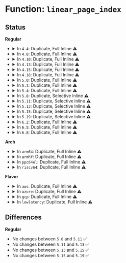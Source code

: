 # Function: <code>linear_page_index</code>

## Status
<b>Regular</b>
<ul>
<li>
<details>
<summary>In <code>4.4</code>: Duplicate, Full Inline ⚠️</summary>

**Collision:** Static Duplication

**Inline:** Full

**Transformation:** False

**Instances:**

```
In mm/memory.c (ffffffff811bbf1b)
Location: include/linux/pagemap.h:419
Inline: True
Inline callers:
  - mm/memory.c:print_bad_pte
  - mm/memory.c:do_wp_page
```
```
In mm/mincore.c (ffffffff811c261a)
Location: include/linux/pagemap.h:419
Inline: True
Inline callers:
  - mm/mincore.c:__mincore_unmapped_range
```
```
In mm/rmap.c (ffffffff811ca511)
Location: include/linux/pagemap.h:419
Inline: True
```
```
In mm/ksm.c (ffffffff811e6e1e)
Location: include/linux/pagemap.h:419
Inline: True
Inline callers:
  - mm/ksm.c:ksm_might_need_to_copy
```
```
In mm/memcontrol.c (ffffffff811fa8d0)
Location: include/linux/pagemap.h:419
Inline: True
Inline callers:
  - mm/memcontrol.c:get_mctgt_type
```
</details>
</li>
<li>
<details>
<summary>In <code>4.8</code>: Duplicate, Full Inline ⚠️</summary>

**Collision:** Static Duplication

**Inline:** Full

**Transformation:** False

**Instances:**

```
In mm/shmem.c (ffffffff811c3cd5)
Location: include/linux/pagemap.h:405
Inline: True
Inline callers:
  - mm/shmem.c:shmem_swap_usage
  - mm/shmem.c:shmem_swap_usage
```
```
In mm/memory.c (ffffffff811db09f)
Location: include/linux/pagemap.h:405
Inline: True
Inline callers:
  - mm/memory.c:handle_mm_fault
  - mm/memory.c:do_wp_page
  - mm/memory.c:print_bad_pte
```
```
In mm/mincore.c (ffffffff811de19a)
Location: include/linux/pagemap.h:405
Inline: True
Inline callers:
  - mm/mincore.c:__mincore_unmapped_range
```
```
In mm/rmap.c (ffffffff811e6a11)
Location: include/linux/pagemap.h:405
Inline: True
```
```
In mm/ksm.c (ffffffff81205eb2)
Location: include/linux/pagemap.h:405
Inline: True
Inline callers:
  - mm/ksm.c:ksm_might_need_to_copy
```
```
In mm/khugepaged.c (ffffffff8121bd32)
Location: include/linux/pagemap.h:405
Inline: True
Inline callers:
  - mm/khugepaged.c:khugepaged
```
```
In mm/memcontrol.c (ffffffff8121e7ea)
Location: include/linux/pagemap.h:405
Inline: True
Inline callers:
  - mm/memcontrol.c:get_mctgt_type
```
```
In fs/proc/task_mmu.c (ffffffff812a532e)
Location: include/linux/pagemap.h:405
Inline: True
```
</details>
</li>
<li>
<details>
<summary>In <code>4.10</code>: Duplicate, Full Inline ⚠️</summary>

**Collision:** Static Duplication

**Inline:** Full

**Transformation:** False

**Instances:**

```
In mm/shmem.c (ffffffff811d3d05)
Location: include/linux/pagemap.h:424
Inline: True
Inline callers:
  - mm/shmem.c:shmem_swap_usage
  - mm/shmem.c:shmem_swap_usage
```
```
In mm/memory.c (ffffffff811ea6da)
Location: include/linux/pagemap.h:424
Inline: True
Inline callers:
  - mm/memory.c:handle_mm_fault
  - mm/memory.c:print_bad_pte
```
```
In mm/mincore.c (ffffffff811edfaa)
Location: include/linux/pagemap.h:424
Inline: True
Inline callers:
  - mm/mincore.c:__mincore_unmapped_range
```
```
In mm/rmap.c (ffffffff811f7db1)
Location: include/linux/pagemap.h:424
Inline: True
```
```
In mm/ksm.c (ffffffff81217ec4)
Location: include/linux/pagemap.h:424
Inline: True
Inline callers:
  - mm/ksm.c:ksm_might_need_to_copy
```
```
In mm/khugepaged.c (ffffffff8122d4e1)
Location: include/linux/pagemap.h:424
Inline: True
Inline callers:
  - mm/khugepaged.c:khugepaged
  - mm/khugepaged.c:__collapse_huge_page_swapin
```
```
In mm/memcontrol.c (ffffffff81230e1a)
Location: include/linux/pagemap.h:424
Inline: True
Inline callers:
  - mm/memcontrol.c:get_mctgt_type
```
```
In fs/dax.c (ffffffff8129ca71)
Location: include/linux/pagemap.h:424
Inline: True
Inline callers:
  - fs/dax.c:dax_iomap_pmd_fault
```
```
In fs/proc/task_mmu.c (ffffffff812bac81)
Location: include/linux/pagemap.h:424
Inline: True
```
</details>
</li>
<li>
<details>
<summary>In <code>4.13</code>: Duplicate, Full Inline ⚠️</summary>

**Collision:** Static Duplication

**Inline:** Full

**Transformation:** False

**Instances:**

```
In mm/shmem.c (ffffffff811dcb97)
Location: include/linux/pagemap.h:440
Inline: True
Inline callers:
  - mm/shmem.c:shmem_mcopy_atomic_pte
  - mm/shmem.c:shmem_swap_usage
  - mm/shmem.c:shmem_swap_usage
```
```
In mm/memory.c (ffffffff811f5687)
Location: include/linux/pagemap.h:440
Inline: True
Inline callers:
  - mm/memory.c:__handle_mm_fault
  - mm/memory.c:print_bad_pte
```
```
In mm/mincore.c (ffffffff811f8fba)
Location: include/linux/pagemap.h:440
Inline: True
Inline callers:
  - mm/mincore.c:__mincore_unmapped_range
```
```
In mm/rmap.c (ffffffff81203341)
Location: include/linux/pagemap.h:440
Inline: True
```
```
In mm/ksm.c (ffffffff81223a98)
Location: include/linux/pagemap.h:440
Inline: True
Inline callers:
  - mm/ksm.c:ksm_might_need_to_copy
```
```
In mm/migrate.c (ffffffff8122dee8)
Location: include/linux/pagemap.h:440
Inline: True
Inline callers:
  - mm/migrate.c:remove_migration_pte
```
```
In mm/khugepaged.c (ffffffff81239e1d)
Location: include/linux/pagemap.h:440
Inline: True
Inline callers:
  - mm/khugepaged.c:khugepaged
  - mm/khugepaged.c:__collapse_huge_page_swapin
```
```
In mm/memcontrol.c (ffffffff8123c67a)
Location: include/linux/pagemap.h:440
Inline: True
Inline callers:
  - mm/memcontrol.c:get_mctgt_type
```
```
In mm/userfaultfd.c (ffffffff8124b74e)
Location: include/linux/pagemap.h:440
Inline: True
Inline callers:
  - mm/userfaultfd.c:mcopy_atomic
```
```
In fs/dax.c (ffffffff812aaefe)
Location: include/linux/pagemap.h:440
Inline: True
Inline callers:
  - fs/dax.c:dax_iomap_fault
```
```
In fs/proc/task_mmu.c (ffffffff812c7f01)
Location: include/linux/pagemap.h:440
Inline: True
```
</details>
</li>
<li>
<details>
<summary>In <code>4.15</code>: Duplicate, Full Inline ⚠️</summary>

**Collision:** Static Duplication

**Inline:** Full

**Transformation:** False

**Instances:**

```
In mm/shmem.c (ffffffff811eea8a)
Location: include/linux/pagemap.h:453
Inline: True
Inline callers:
  - mm/shmem.c:shmem_mfill_atomic_pte
  - mm/shmem.c:shmem_swap_usage
  - mm/shmem.c:shmem_swap_usage
```
```
In mm/memory.c (ffffffff8120e58a)
Location: include/linux/pagemap.h:453
Inline: True
Inline callers:
  - mm/memory.c:__handle_mm_fault
  - mm/memory.c:print_bad_pte
```
```
In mm/mincore.c (ffffffff812112fa)
Location: include/linux/pagemap.h:453
Inline: True
Inline callers:
  - mm/mincore.c:__mincore_unmapped_range
```
```
In mm/rmap.c (ffffffff8121be81)
Location: include/linux/pagemap.h:453
Inline: True
```
```
In mm/ksm.c (ffffffff8123f0d8)
Location: include/linux/pagemap.h:453
Inline: True
Inline callers:
  - mm/ksm.c:ksm_might_need_to_copy
```
```
In mm/migrate.c (ffffffff81249c12)
Location: include/linux/pagemap.h:453
Inline: True
Inline callers:
  - mm/migrate.c:remove_migration_pte
```
```
In mm/khugepaged.c (ffffffff81258852)
Location: include/linux/pagemap.h:453
Inline: True
Inline callers:
  - mm/khugepaged.c:khugepaged
  - mm/khugepaged.c:__collapse_huge_page_swapin
```
```
In mm/memcontrol.c (ffffffff8125c301)
Location: include/linux/pagemap.h:453
Inline: True
Inline callers:
  - mm/memcontrol.c:get_mctgt_type
```
```
In mm/userfaultfd.c (ffffffff8126ba70)
Location: include/linux/pagemap.h:453
Inline: True
Inline callers:
  - mm/userfaultfd.c:mcopy_atomic
```
```
In fs/dax.c (ffffffff812ce739)
Location: include/linux/pagemap.h:453
Inline: True
Inline callers:
  - fs/dax.c:dax_iomap_fault
```
```
In fs/proc/task_mmu.c (ffffffff812ec0a8)
Location: include/linux/pagemap.h:453
Inline: True
Inline callers:
  - fs/proc/task_mmu.c:smaps_pte_range
```
</details>
</li>
<li>
<details>
<summary>In <code>4.18</code>: Duplicate, Full Inline ⚠️</summary>

**Collision:** Static Duplication

**Inline:** Full

**Transformation:** False

**Instances:**

```
In mm/shmem.c (ffffffff8120f5cb)
Location: include/linux/pagemap.h:453
Inline: True
Inline callers:
  - mm/shmem.c:shmem_mfill_atomic_pte
  - mm/shmem.c:shmem_swap_usage
  - mm/shmem.c:shmem_swap_usage
```
```
In mm/memory.c (ffffffff8122fd31)
Location: include/linux/pagemap.h:453
Inline: True
Inline callers:
  - mm/memory.c:__handle_mm_fault
  - mm/memory.c:print_bad_pte
```
```
In mm/mincore.c (ffffffff81231e41)
Location: include/linux/pagemap.h:453
Inline: True
Inline callers:
  - mm/mincore.c:__mincore_unmapped_range
```
```
In mm/rmap.c (ffffffff8123dcae)
Location: include/linux/pagemap.h:453
Inline: True
```
```
In mm/ksm.c (ffffffff81262895)
Location: include/linux/pagemap.h:453
Inline: True
Inline callers:
  - mm/ksm.c:ksm_might_need_to_copy
```
```
In mm/migrate.c (ffffffff8126d45c)
Location: include/linux/pagemap.h:453
Inline: True
Inline callers:
  - mm/migrate.c:remove_migration_pte
```
```
In mm/khugepaged.c (ffffffff8127cf50)
Location: include/linux/pagemap.h:453
Inline: True
Inline callers:
  - mm/khugepaged.c:khugepaged_scan_mm_slot
  - mm/khugepaged.c:__collapse_huge_page_swapin
```
```
In mm/memcontrol.c (ffffffff8127fca8)
Location: include/linux/pagemap.h:453
Inline: True
Inline callers:
  - mm/memcontrol.c:get_mctgt_type
```
```
In mm/userfaultfd.c (ffffffff81290576)
Location: include/linux/pagemap.h:453
Inline: True
Inline callers:
  - mm/userfaultfd.c:mcopy_atomic
```
```
In fs/dax.c (ffffffff812f7d25)
Location: include/linux/pagemap.h:453
Inline: True
Inline callers:
  - fs/dax.c:dax_insert_mapping_entry
```
```
In fs/proc/task_mmu.c (ffffffff813197dd)
Location: include/linux/pagemap.h:453
Inline: True
Inline callers:
  - fs/proc/task_mmu.c:smaps_pte_range
```
</details>
</li>
<li>
<details>
<summary>In <code>5.0</code>: Duplicate, Full Inline ⚠️</summary>

**Collision:** Static Duplication

**Inline:** Full

**Transformation:** False

**Instances:**

```
In mm/shmem.c (ffffffff812224f8)
Location: include/linux/pagemap.h:453
Inline: True
Inline callers:
  - mm/shmem.c:shmem_mfill_atomic_pte
  - mm/shmem.c:shmem_mfill_atomic_pte
  - mm/shmem.c:shmem_swap_usage
  - mm/shmem.c:shmem_swap_usage
```
```
In mm/memory.c (ffffffff81241a21)
Location: include/linux/pagemap.h:453
Inline: True
Inline callers:
  - mm/memory.c:__handle_mm_fault
  - mm/memory.c:print_bad_pte
```
```
In mm/mincore.c (ffffffff81245611)
Location: include/linux/pagemap.h:453
Inline: True
Inline callers:
  - mm/mincore.c:__mincore_unmapped_range
```
```
In mm/rmap.c (ffffffff8125229e)
Location: include/linux/pagemap.h:453
Inline: True
```
```
In mm/ksm.c (ffffffff81277115)
Location: include/linux/pagemap.h:453
Inline: True
Inline callers:
  - mm/ksm.c:ksm_might_need_to_copy
```
```
In mm/migrate.c (ffffffff81281b4c)
Location: include/linux/pagemap.h:453
Inline: True
Inline callers:
  - mm/migrate.c:remove_migration_pte
```
```
In mm/khugepaged.c (ffffffff81291ace)
Location: include/linux/pagemap.h:453
Inline: True
Inline callers:
  - mm/khugepaged.c:khugepaged
  - mm/khugepaged.c:__collapse_huge_page_swapin
```
```
In mm/memcontrol.c (ffffffff81294614)
Location: include/linux/pagemap.h:453
Inline: True
Inline callers:
  - mm/memcontrol.c:get_mctgt_type
```
```
In mm/userfaultfd.c (ffffffff812a5ae6)
Location: include/linux/pagemap.h:453
Inline: True
Inline callers:
  - mm/userfaultfd.c:mfill_zeropage
  - mm/userfaultfd.c:mcopy_atomic
  - mm/userfaultfd.c:mcopy_atomic
```
```
In fs/dax.c (ffffffff8130d101)
Location: include/linux/pagemap.h:453
Inline: True
Inline callers:
  - fs/dax.c:dax_insert_entry
```
```
In fs/proc/task_mmu.c (ffffffff813303fe)
Location: include/linux/pagemap.h:453
Inline: True
Inline callers:
  - fs/proc/task_mmu.c:smaps_pte_range
```
</details>
</li>
<li>
<details>
<summary>In <code>5.3</code>: Duplicate, Full Inline ⚠️</summary>

**Collision:** Static Duplication

**Inline:** Full

**Transformation:** False

**Instances:**

```
In mm/shmem.c (ffffffff81231af8)
Location: include/linux/pagemap.h:437
Inline: True
Inline callers:
  - mm/shmem.c:shmem_mfill_atomic_pte
  - mm/shmem.c:shmem_mfill_atomic_pte
  - mm/shmem.c:shmem_swap_usage
  - mm/shmem.c:shmem_swap_usage
```
```
In mm/memory.c (ffffffff8125438e)
Location: include/linux/pagemap.h:437
Inline: True
Inline callers:
  - mm/memory.c:__handle_mm_fault
  - mm/memory.c:print_bad_pte
```
```
In mm/mincore.c (ffffffff812576c0)
Location: include/linux/pagemap.h:437
Inline: True
Inline callers:
  - mm/mincore.c:__mincore_unmapped_range
```
```
In mm/rmap.c (ffffffff8126443e)
Location: include/linux/pagemap.h:437
Inline: True
```
```
In mm/ksm.c (ffffffff81292bee)
Location: include/linux/pagemap.h:437
Inline: True
Inline callers:
  - mm/ksm.c:reuse_ksm_page
  - mm/ksm.c:ksm_might_need_to_copy
```
```
In mm/migrate.c (ffffffff8129dc5c)
Location: include/linux/pagemap.h:437
Inline: True
Inline callers:
  - mm/migrate.c:remove_migration_pte
```
```
In mm/khugepaged.c (ffffffff812ac892)
Location: include/linux/pagemap.h:437
Inline: True
Inline callers:
  - mm/khugepaged.c:khugepaged
  - mm/khugepaged.c:__collapse_huge_page_swapin
```
```
In mm/memcontrol.c (ffffffff812b084a)
Location: include/linux/pagemap.h:437
Inline: True
Inline callers:
  - mm/memcontrol.c:get_mctgt_type
```
```
In mm/userfaultfd.c (ffffffff812c11d4)
Location: include/linux/pagemap.h:437
Inline: True
Inline callers:
  - mm/userfaultfd.c:mfill_zeropage
  - mm/userfaultfd.c:mcopy_atomic
  - mm/userfaultfd.c:mcopy_atomic
```
```
In fs/dax.c (ffffffff81334496)
Location: include/linux/pagemap.h:437
Inline: True
Inline callers:
  - fs/dax.c:dax_insert_entry
```
```
In fs/proc/task_mmu.c (ffffffff8135822e)
Location: include/linux/pagemap.h:437
Inline: True
Inline callers:
  - fs/proc/task_mmu.c:smaps_pte_range
```
</details>
</li>
<li>
<details>
<summary>In <code>5.4</code>: Duplicate, Full Inline ⚠️</summary>

**Collision:** Static Duplication

**Inline:** Full

**Transformation:** False

**Instances:**

```
In mm/shmem.c (ffffffff8123fbb8)
Location: include/linux/pagemap.h:447
Inline: True
Inline callers:
  - mm/shmem.c:shmem_mfill_atomic_pte
  - mm/shmem.c:shmem_mfill_atomic_pte
  - mm/shmem.c:shmem_swap_usage
  - mm/shmem.c:shmem_swap_usage
```
```
In mm/memory.c (ffffffff812628ee)
Location: include/linux/pagemap.h:447
Inline: True
Inline callers:
  - mm/memory.c:__handle_mm_fault
  - mm/memory.c:print_bad_pte
```
```
In mm/mincore.c (ffffffff81265c10)
Location: include/linux/pagemap.h:447
Inline: True
Inline callers:
  - mm/mincore.c:__mincore_unmapped_range
```
```
In mm/rmap.c (ffffffff81272cae)
Location: include/linux/pagemap.h:447
Inline: True
```
```
In mm/ksm.c (ffffffff812a296e)
Location: include/linux/pagemap.h:447
Inline: True
Inline callers:
  - mm/ksm.c:reuse_ksm_page
  - mm/ksm.c:ksm_might_need_to_copy
```
```
In mm/migrate.c (ffffffff812ad50c)
Location: include/linux/pagemap.h:447
Inline: True
Inline callers:
  - mm/migrate.c:remove_migration_pte
```
```
In mm/khugepaged.c (ffffffff812be230)
Location: include/linux/pagemap.h:447
Inline: True
Inline callers:
  - mm/khugepaged.c:khugepaged_scan_mm_slot
  - mm/khugepaged.c:__collapse_huge_page_swapin
```
```
In mm/memcontrol.c (ffffffff812c22aa)
Location: include/linux/pagemap.h:447
Inline: True
Inline callers:
  - mm/memcontrol.c:get_mctgt_type
```
```
In mm/userfaultfd.c (ffffffff812d3124)
Location: include/linux/pagemap.h:447
Inline: True
Inline callers:
  - mm/userfaultfd.c:mfill_zeropage
  - mm/userfaultfd.c:mcopy_atomic
  - mm/userfaultfd.c:mcopy_atomic
```
```
In fs/dax.c (ffffffff81348061)
Location: include/linux/pagemap.h:447
Inline: True
Inline callers:
  - fs/dax.c:dax_insert_entry
```
```
In fs/proc/task_mmu.c (ffffffff8137045e)
Location: include/linux/pagemap.h:447
Inline: True
Inline callers:
  - fs/proc/task_mmu.c:smaps_pte_range
```
</details>
</li>
<li>
<details>
<summary>In <code>5.8</code>: Duplicate, Selective Inline ⚠️</summary>

```c
long unsigned int linear_page_index(struct vm_area_struct *vma, long unsigned int address);
```

**Collision:** Static Duplication

**Inline:** Selective

**Transformation:** False

**Instances:**

```
In mm/shmem.c (ffffffff8126e422)
Location: include/linux/pagemap.h:488
Inline: True
Inline callers:
  - mm/shmem.c:shmem_mfill_atomic_pte
  - mm/shmem.c:shmem_mfill_atomic_pte
  - mm/shmem.c:shmem_swap_usage
  - mm/shmem.c:shmem_swap_usage
```
```
In mm/memory.c (ffffffff812946ad)
Location: include/linux/pagemap.h:488
Inline: True
Inline callers:
  - mm/memory.c:__handle_mm_fault
Direct callers:
  - mm/memory.c:print_bad_pte
  - mm/memory.c:print_bad_pte
```
```
In mm/mincore.c (ffffffff81295f40)
Location: include/linux/pagemap.h:488
Inline: True
Inline callers:
  - mm/mincore.c:__mincore_unmapped_range
```
```
In mm/rmap.c (ffffffff812a6b68)
Location: include/linux/pagemap.h:488
Inline: True
Inline callers:
  - mm/rmap.c:hugepage_add_new_anon_rmap
```
```
In mm/ksm.c (ffffffff812d70ee)
Location: include/linux/pagemap.h:488
Inline: True
Inline callers:
  - mm/ksm.c:reuse_ksm_page
  - mm/ksm.c:ksm_might_need_to_copy
```
```
In mm/migrate.c (ffffffff812e286c)
Location: include/linux/pagemap.h:488
Inline: True
Inline callers:
  - mm/migrate.c:remove_migration_pte
```
```
In mm/khugepaged.c (ffffffff812f3bc5)
Location: include/linux/pagemap.h:488
Inline: True
Inline callers:
  - mm/khugepaged.c:khugepaged_scan_mm_slot
  - mm/khugepaged.c:collapse_pte_mapped_thp
  - mm/khugepaged.c:__collapse_huge_page_swapin
```
```
In mm/memcontrol.c (ffffffff812f9200)
Location: include/linux/pagemap.h:488
Inline: True
Inline callers:
  - mm/memcontrol.c:get_mctgt_type
```
```
In mm/userfaultfd.c (ffffffff8130894d)
Location: include/linux/pagemap.h:488
Inline: True
Inline callers:
  - mm/userfaultfd.c:mcopy_atomic
  - mm/userfaultfd.c:mfill_zeropage_pte
  - mm/userfaultfd.c:mcopy_atomic_pte
```
```
In fs/dax.c (ffffffff8138d675)
Location: include/linux/pagemap.h:488
Inline: True
Inline callers:
  - fs/dax.c:dax_insert_entry
```
```
In fs/proc/task_mmu.c (ffffffff813b8329)
Location: include/linux/pagemap.h:488
Inline: True
```
**Symbols:**

```
ffffffff8128b9c0-ffffffff8128b9e3: linear_page_index (STB_LOCAL)
```
</details>
</li>
<li>
<details>
<summary>In <code>5.11</code>: Duplicate, Selective Inline ⚠️</summary>

```c
long unsigned int linear_page_index(struct vm_area_struct *vma, long unsigned int address);
```

**Collision:** Static Duplication

**Inline:** Selective

**Transformation:** False

**Instances:**

```
In mm/shmem.c (ffffffff81278e22)
Location: include/linux/pagemap.h:551
Inline: True
Inline callers:
  - mm/shmem.c:shmem_mfill_atomic_pte
  - mm/shmem.c:shmem_mfill_atomic_pte
  - mm/shmem.c:shmem_swap_usage
  - mm/shmem.c:shmem_swap_usage
```
```
In mm/memory.c (ffffffff8129ef2d)
Location: include/linux/pagemap.h:551
Inline: True
Inline callers:
  - mm/memory.c:__handle_mm_fault
Direct callers:
  - mm/memory.c:print_bad_pte
```
```
In mm/mincore.c (ffffffff812a1104)
Location: include/linux/pagemap.h:551
Inline: True
Inline callers:
  - mm/mincore.c:__mincore_unmapped_range
```
```
In mm/rmap.c (ffffffff812b2008)
Location: include/linux/pagemap.h:551
Inline: True
Inline callers:
  - mm/rmap.c:hugepage_add_new_anon_rmap
```
```
In mm/madvise.c (ffffffff812c0f97)
Location: include/linux/pagemap.h:551
Inline: True
Inline callers:
  - mm/madvise.c:force_shm_swapin_readahead
  - mm/madvise.c:force_shm_swapin_readahead
```
```
In mm/ksm.c (ffffffff812e29d9)
Location: include/linux/pagemap.h:551
Inline: True
Inline callers:
  - mm/ksm.c:ksm_might_need_to_copy
```
```
In mm/migrate.c (ffffffff812edc9c)
Location: include/linux/pagemap.h:551
Inline: True
Inline callers:
  - mm/migrate.c:remove_migration_pte
```
```
In mm/khugepaged.c (ffffffff812ff352)
Location: include/linux/pagemap.h:551
Inline: True
Inline callers:
  - mm/khugepaged.c:khugepaged_scan_mm_slot
  - mm/khugepaged.c:collapse_pte_mapped_thp
  - mm/khugepaged.c:__collapse_huge_page_swapin
```
```
In mm/memcontrol.c (ffffffff8130506b)
Location: include/linux/pagemap.h:551
Inline: True
Inline callers:
  - mm/memcontrol.c:get_mctgt_type
```
```
In mm/userfaultfd.c (ffffffff8131472b)
Location: include/linux/pagemap.h:551
Inline: True
Inline callers:
  - mm/userfaultfd.c:mcopy_atomic
  - mm/userfaultfd.c:mcopy_atomic_pte
```
```
In fs/dax.c (ffffffff8139ee05)
Location: include/linux/pagemap.h:551
Inline: True
Inline callers:
  - fs/dax.c:dax_insert_entry
```
```
In fs/proc/task_mmu.c (ffffffff813c9a89)
Location: include/linux/pagemap.h:551
Inline: True
```
**Symbols:**

```
ffffffff81296970-ffffffff81296993: linear_page_index (STB_LOCAL)
```
</details>
</li>
<li>
<details>
<summary>In <code>5.13</code>: Duplicate, Selective Inline ⚠️</summary>

```c
long unsigned int linear_page_index(struct vm_area_struct *vma, long unsigned int address);
```

**Collision:** Static Duplication

**Inline:** Selective

**Transformation:** False

**Instances:**

```
In mm/shmem.c (ffffffff8127ddd2)
Location: include/linux/pagemap.h:567
Inline: True
Inline callers:
  - mm/shmem.c:shmem_mfill_atomic_pte
  - mm/shmem.c:shmem_mfill_atomic_pte
  - mm/shmem.c:shmem_swap_usage
  - mm/shmem.c:shmem_swap_usage
```
```
In mm/memory.c (ffffffff812a3f7a)
Location: include/linux/pagemap.h:567
Inline: True
Inline callers:
  - mm/memory.c:__handle_mm_fault
Direct callers:
  - mm/memory.c:print_bad_pte
```
```
In mm/mincore.c (ffffffff812a6904)
Location: include/linux/pagemap.h:567
Inline: True
Inline callers:
  - mm/mincore.c:__mincore_unmapped_range
```
```
In mm/rmap.c (ffffffff812b76d8)
Location: include/linux/pagemap.h:567
Inline: True
Inline callers:
  - mm/rmap.c:hugepage_add_new_anon_rmap
```
```
In mm/madvise.c (ffffffff812c7daa)
Location: include/linux/pagemap.h:567
Inline: True
Inline callers:
  - mm/madvise.c:force_shm_swapin_readahead
  - mm/madvise.c:force_shm_swapin_readahead
```
```
In mm/ksm.c (ffffffff812ea169)
Location: include/linux/pagemap.h:567
Inline: True
Inline callers:
  - mm/ksm.c:ksm_might_need_to_copy
```
```
In mm/migrate.c (ffffffff812f3e2c)
Location: include/linux/pagemap.h:567
Inline: True
Inline callers:
  - mm/migrate.c:remove_migration_pte
```
```
In mm/khugepaged.c (ffffffff81305fcf)
Location: include/linux/pagemap.h:567
Inline: True
Inline callers:
  - mm/khugepaged.c:khugepaged_scan_mm_slot
  - mm/khugepaged.c:collapse_pte_mapped_thp
  - mm/khugepaged.c:__collapse_huge_page_swapin
```
```
In mm/memcontrol.c (ffffffff8130a506)
Location: include/linux/pagemap.h:567
Inline: True
Inline callers:
  - mm/memcontrol.c:get_mctgt_type
```
```
In mm/userfaultfd.c (ffffffff8131b275)
Location: include/linux/pagemap.h:567
Inline: True
Inline callers:
  - mm/userfaultfd.c:mcopy_continue
  - mm/userfaultfd.c:mcopy_atomic
  - mm/userfaultfd.c:mcopy_atomic_pte
```
```
In fs/dax.c (ffffffff813a5f15)
Location: include/linux/pagemap.h:567
Inline: True
Inline callers:
  - fs/dax.c:dax_insert_entry
```
```
In fs/proc/task_mmu.c (ffffffff813d0b76)
Location: include/linux/pagemap.h:567
Inline: True
```
**Symbols:**

```
ffffffff8129c510-ffffffff8129c533: linear_page_index (STB_LOCAL)
```
</details>
</li>
<li>
<details>
<summary>In <code>5.15</code>: Duplicate, Selective Inline ⚠️</summary>

```c
long unsigned int linear_page_index(struct vm_area_struct *vma, long unsigned int address);
```

**Collision:** Static Duplication

**Inline:** Selective

**Transformation:** False

**Instances:**

```
In mm/shmem.c (ffffffff812bfe4f)
Location: include/linux/pagemap.h:566
Inline: True
Inline callers:
  - mm/shmem.c:shmem_mfill_atomic_pte
  - mm/shmem.c:shmem_swap_usage
  - mm/shmem.c:shmem_swap_usage
```
```
In mm/memory.c (ffffffff812e529a)
Location: include/linux/pagemap.h:566
Inline: True
Inline callers:
  - mm/memory.c:__handle_mm_fault
Direct callers:
  - mm/memory.c:print_bad_pte
```
```
In mm/mincore.c (ffffffff812e7de4)
Location: include/linux/pagemap.h:566
Inline: True
Inline callers:
  - mm/mincore.c:__mincore_unmapped_range
```
```
In mm/rmap.c (ffffffff812f9de8)
Location: include/linux/pagemap.h:566
Inline: True
Inline callers:
  - mm/rmap.c:hugepage_add_new_anon_rmap
```
```
In mm/madvise.c (ffffffff8130cb70)
Location: include/linux/pagemap.h:566
Inline: True
Inline callers:
  - mm/madvise.c:force_shm_swapin_readahead
  - mm/madvise.c:force_shm_swapin_readahead
```
```
In mm/ksm.c (ffffffff8133208b)
Location: include/linux/pagemap.h:566
Inline: True
Inline callers:
  - mm/ksm.c:ksm_might_need_to_copy
```
```
In mm/migrate.c (ffffffff8133e87c)
Location: include/linux/pagemap.h:566
Inline: True
Inline callers:
  - mm/migrate.c:remove_migration_pte
```
```
In mm/khugepaged.c (ffffffff8134fe3d)
Location: include/linux/pagemap.h:566
Inline: True
Inline callers:
  - mm/khugepaged.c:khugepaged_scan_mm_slot
  - mm/khugepaged.c:collapse_pte_mapped_thp
  - mm/khugepaged.c:__collapse_huge_page_swapin
```
```
In mm/memcontrol.c (ffffffff81355c66)
Location: include/linux/pagemap.h:566
Inline: True
Inline callers:
  - mm/memcontrol.c:get_mctgt_type
```
```
In mm/userfaultfd.c (ffffffff813681b5)
Location: include/linux/pagemap.h:566
Inline: True
Inline callers:
  - mm/userfaultfd.c:mcopy_continue
  - mm/userfaultfd.c:mcopy_continue
  - mm/userfaultfd.c:mcopy_atomic
  - mm/userfaultfd.c:mfill_atomic_install_pte
```
```
In fs/dax.c (ffffffff813f5985)
Location: include/linux/pagemap.h:566
Inline: True
Inline callers:
  - fs/dax.c:dax_insert_entry
```
```
In fs/proc/task_mmu.c (ffffffff8142140e)
Location: include/linux/pagemap.h:566
Inline: True
```
**Symbols:**

```
ffffffff812dd060-ffffffff812dd083: linear_page_index (STB_LOCAL)
```
</details>
</li>
<li>
<details>
<summary>In <code>5.19</code>: Duplicate, Selective Inline ⚠️</summary>

```c
long unsigned int linear_page_index(struct vm_area_struct *vma, long unsigned int address);
```

**Collision:** Static Duplication

**Inline:** Selective

**Transformation:** False

**Instances:**

```
In mm/shmem.c (ffffffff8131c729)
Location: include/linux/pagemap.h:848
Inline: True
Inline callers:
  - mm/shmem.c:shmem_mfill_atomic_pte
```
```
In mm/memory.c (ffffffff81347571)
Location: include/linux/pagemap.h:848
Inline: True
Inline callers:
  - mm/memory.c:__handle_mm_fault
Direct callers:
  - mm/memory.c:print_bad_pte
```
```
In mm/mincore.c (ffffffff81349047)
Location: include/linux/pagemap.h:848
Inline: True
Inline callers:
  - mm/mincore.c:__mincore_unmapped_range
```
```
In mm/rmap.c (ffffffff813600b9)
Location: include/linux/pagemap.h:848
Inline: True
Inline callers:
  - mm/rmap.c:hugepage_add_new_anon_rmap
```
```
In mm/madvise.c (ffffffff813760a0)
Location: include/linux/pagemap.h:848
Inline: True
Inline callers:
  - mm/madvise.c:force_shm_swapin_readahead
  - mm/madvise.c:force_shm_swapin_readahead
```
```
In mm/ksm.c (ffffffff813a30ef)
Location: include/linux/pagemap.h:848
Inline: True
Inline callers:
  - mm/ksm.c:ksm_might_need_to_copy
```
```
In mm/migrate.c (ffffffff813b1c03)
Location: include/linux/pagemap.h:848
Inline: True
Inline callers:
  - mm/migrate.c:remove_migration_pte
```
```
In mm/khugepaged.c (ffffffff813c8056)
Location: include/linux/pagemap.h:848
Inline: True
Inline callers:
  - mm/khugepaged.c:khugepaged_scan_mm_slot
  - mm/khugepaged.c:collapse_pte_mapped_thp
  - mm/khugepaged.c:__collapse_huge_page_swapin
```
```
In mm/memcontrol.c (ffffffff813ce910)
Location: include/linux/pagemap.h:848
Inline: True
Inline callers:
  - mm/memcontrol.c:get_mctgt_type
```
```
In mm/userfaultfd.c (ffffffff813e59c9)
Location: include/linux/pagemap.h:848
Inline: True
Inline callers:
  - mm/userfaultfd.c:mcopy_continue
  - mm/userfaultfd.c:mcopy_continue
  - mm/userfaultfd.c:mcopy_atomic
  - mm/userfaultfd.c:mfill_atomic_install_pte
```
```
In fs/dax.c (ffffffff81468b04)
Location: include/linux/pagemap.h:848
Inline: True
Inline callers:
  - fs/dax.c:dax_insert_entry
```
```
In fs/proc/task_mmu.c (ffffffff8149827f)
Location: include/linux/pagemap.h:848
Inline: True
Inline callers:
  - fs/proc/task_mmu.c:smaps_pte_hole
  - fs/proc/task_mmu.c:smaps_pte_hole
```
**Symbols:**

```
ffffffff8133cd50-ffffffff8133cd83: linear_page_index (STB_LOCAL)
```
</details>
</li>
<li>
<details>
<summary>In <code>6.2</code>: Duplicate, Full Inline ⚠️</summary>

**Collision:** Static Duplication

**Inline:** Full

**Transformation:** False

**Instances:**

```
In mm/shmem.c (ffffffff81390396)
Location: include/linux/pagemap.h:844
Inline: True
Inline callers:
  - mm/shmem.c:shmem_mfill_atomic_pte
```
```
In mm/memory.c (ffffffff813bf96e)
Location: include/linux/pagemap.h:844
Inline: True
Inline callers:
  - mm/memory.c:__handle_mm_fault
  - mm/memory.c:print_bad_pte
```
```
In mm/mincore.c (ffffffff813c112d)
Location: include/linux/pagemap.h:844
Inline: True
Inline callers:
  - mm/mincore.c:__mincore_unmapped_range
```
```
In mm/rmap.c (ffffffff813db024)
Location: include/linux/pagemap.h:844
Inline: True
Inline callers:
  - mm/rmap.c:hugepage_add_new_anon_rmap
```
```
In mm/madvise.c (ffffffff813f39f0)
Location: include/linux/pagemap.h:844
Inline: True
Inline callers:
  - mm/madvise.c:force_shm_swapin_readahead
  - mm/madvise.c:force_shm_swapin_readahead
```
```
In mm/ksm.c (ffffffff81422d6b)
Location: include/linux/pagemap.h:844
Inline: True
Inline callers:
  - mm/ksm.c:ksm_might_need_to_copy
```
```
In mm/migrate.c (ffffffff814326ae)
Location: include/linux/pagemap.h:844
Inline: True
Inline callers:
  - mm/migrate.c:remove_migration_pte
```
```
In mm/khugepaged.c (ffffffff8144cb21)
Location: include/linux/pagemap.h:844
Inline: True
Inline callers:
  - mm/khugepaged.c:madvise_collapse
  - mm/khugepaged.c:collapse_pte_mapped_thp
  - mm/khugepaged.c:__collapse_huge_page_swapin
```
```
In mm/memcontrol.c (ffffffff8145338a)
Location: include/linux/pagemap.h:844
Inline: True
Inline callers:
  - mm/memcontrol.c:get_mctgt_type
```
```
In mm/userfaultfd.c (ffffffff8146d4a0)
Location: include/linux/pagemap.h:844
Inline: True
Inline callers:
  - mm/userfaultfd.c:mcopy_continue
  - mm/userfaultfd.c:mcopy_continue
  - mm/userfaultfd.c:mcopy_atomic
  - mm/userfaultfd.c:mfill_atomic_install_pte
```
```
In fs/dax.c (ffffffff814f95e0)
Location: include/linux/pagemap.h:844
Inline: True
Inline callers:
  - fs/dax.c:dax_insert_entry
```
```
In fs/proc/task_mmu.c (ffffffff8152c3cf)
Location: include/linux/pagemap.h:844
Inline: True
Inline callers:
  - fs/proc/task_mmu.c:smaps_pte_hole
  - fs/proc/task_mmu.c:smaps_pte_hole
```
</details>
</li>
<li>
<details>
<summary>In <code>6.5</code>: Duplicate, Full Inline ⚠️</summary>

**Collision:** Static Duplication

**Inline:** Full

**Transformation:** False

**Instances:**

```
In mm/shmem.c (ffffffff813c2cfc)
Location: include/linux/pagemap.h:865
Inline: True
Inline callers:
  - mm/shmem.c:shmem_mfill_atomic_pte
```
```
In mm/memory.c (ffffffff813f4631)
Location: include/linux/pagemap.h:865
Inline: True
Inline callers:
  - mm/memory.c:__handle_mm_fault
  - mm/memory.c:print_bad_pte
```
```
In mm/mincore.c (ffffffff813f5e70)
Location: include/linux/pagemap.h:865
Inline: True
Inline callers:
  - mm/mincore.c:__mincore_unmapped_range
```
```
In mm/rmap.c (ffffffff8140f76e)
Location: include/linux/pagemap.h:865
Inline: True
Inline callers:
  - mm/rmap.c:hugepage_add_new_anon_rmap
  - mm/rmap.c:folio_add_new_anon_rmap
```
```
In mm/madvise.c (ffffffff814274b6)
Location: include/linux/pagemap.h:865
Inline: True
Inline callers:
  - mm/madvise.c:shmem_swapin_range
  - mm/madvise.c:shmem_swapin_range
```
```
In mm/ksm.c (ffffffff81457dd9)
Location: include/linux/pagemap.h:865
Inline: True
Inline callers:
  - mm/ksm.c:ksm_might_need_to_copy
```
```
In mm/migrate.c (ffffffff81467dac)
Location: include/linux/pagemap.h:865
Inline: True
Inline callers:
  - mm/migrate.c:remove_migration_pte
```
```
In mm/khugepaged.c (ffffffff814823cf)
Location: include/linux/pagemap.h:865
Inline: True
Inline callers:
  - mm/khugepaged.c:madvise_collapse
  - mm/khugepaged.c:collapse_pte_mapped_thp
  - mm/khugepaged.c:__collapse_huge_page_swapin
```
```
In mm/memcontrol.c (ffffffff81488f98)
Location: include/linux/pagemap.h:865
Inline: True
Inline callers:
  - mm/memcontrol.c:get_mctgt_type
```
```
In mm/userfaultfd.c (ffffffff814a1ed3)
Location: include/linux/pagemap.h:865
Inline: True
Inline callers:
  - mm/userfaultfd.c:mfill_atomic_continue
  - mm/userfaultfd.c:mfill_atomic_continue
  - mm/userfaultfd.c:mfill_atomic_copy
  - mm/userfaultfd.c:mfill_atomic_pte_zeropage
  - mm/userfaultfd.c:mfill_atomic_install_pte
```
```
In fs/dax.c (ffffffff81530a5a)
Location: include/linux/pagemap.h:865
Inline: True
Inline callers:
  - fs/dax.c:dax_insert_entry
```
```
In fs/proc/task_mmu.c (ffffffff8156478f)
Location: include/linux/pagemap.h:865
Inline: True
Inline callers:
  - fs/proc/task_mmu.c:smaps_pte_hole
  - fs/proc/task_mmu.c:smaps_pte_hole
```
</details>
</li>
<li>
<details>
<summary>In <code>6.8</code>: Duplicate, Full Inline ⚠️</summary>

**Collision:** Static Duplication

**Inline:** Full

**Transformation:** False

**Instances:**

```
In mm/shmem.c (ffffffff813ed9a1)
Location: include/linux/pagemap.h:957
Inline: True
Inline callers:
  - mm/shmem.c:shmem_mfill_atomic_pte
```
```
In mm/memory.c (ffffffff81420c38)
Location: include/linux/pagemap.h:957
Inline: True
Inline callers:
  - mm/memory.c:__handle_mm_fault
  - mm/memory.c:print_bad_pte
```
```
In mm/mincore.c (ffffffff81421b45)
Location: include/linux/pagemap.h:957
Inline: True
Inline callers:
  - mm/mincore.c:__mincore_unmapped_range
```
```
In mm/rmap.c (ffffffff8143c0e1)
Location: include/linux/pagemap.h:957
Inline: True
Inline callers:
  - mm/rmap.c:hugetlb_add_new_anon_rmap
  - mm/rmap.c:folio_add_new_anon_rmap
  - mm/rmap.c:folio_add_anon_rmap_pmd
  - mm/rmap.c:folio_add_anon_rmap_ptes
```
```
In mm/madvise.c (ffffffff81460bae)
Location: include/linux/pagemap.h:957
Inline: True
Inline callers:
  - mm/madvise.c:shmem_swapin_range
  - mm/madvise.c:shmem_swapin_range
```
```
In mm/hugetlb.c (ffffffff8147b55d)
Location: include/linux/pagemap.h:957
Inline: True
Inline callers:
  - mm/hugetlb.c:hugetlb_follow_page_mask
  - mm/hugetlb.c:hugetlb_mfill_atomic_pte
  - mm/hugetlb.c:hugetlb_mfill_atomic_pte
```
```
In mm/ksm.c (ffffffff81492880)
Location: include/linux/pagemap.h:957
Inline: True
Inline callers:
  - mm/ksm.c:ksm_might_need_to_copy
```
```
In mm/migrate.c (ffffffff81497815)
Location: include/linux/pagemap.h:957
Inline: True
Inline callers:
  - mm/migrate.c:remove_migration_pte
```
```
In mm/huge_memory.c (ffffffff814a4a17)
Location: include/linux/pagemap.h:957
Inline: True
Inline callers:
  - mm/huge_memory.c:move_pages_huge_pmd
```
```
In mm/khugepaged.c (ffffffff814b1775)
Location: include/linux/pagemap.h:957
Inline: True
Inline callers:
  - mm/khugepaged.c:madvise_collapse
  - mm/khugepaged.c:collapse_pte_mapped_thp
  - mm/khugepaged.c:__collapse_huge_page_swapin
```
```
In mm/memcontrol.c (ffffffff814b8f08)
Location: include/linux/pagemap.h:957
Inline: True
Inline callers:
  - mm/memcontrol.c:get_mctgt_type
```
```
In mm/userfaultfd.c (ffffffff814d208f)
Location: include/linux/pagemap.h:957
Inline: True
Inline callers:
  - mm/userfaultfd.c:mfill_atomic_poison
  - mm/userfaultfd.c:mfill_atomic_poison
  - mm/userfaultfd.c:mfill_atomic_continue
  - mm/userfaultfd.c:mfill_atomic_continue
  - mm/userfaultfd.c:mfill_atomic_zeropage
  - mm/userfaultfd.c:mfill_atomic_copy
  - mm/userfaultfd.c:mfill_atomic_install_pte
```
```
In fs/dax.c (ffffffff8156590c)
Location: include/linux/pagemap.h:957
Inline: True
Inline callers:
  - fs/dax.c:dax_insert_entry
```
```
In fs/proc/task_mmu.c (ffffffff8159ff3f)
Location: include/linux/pagemap.h:957
Inline: True
Inline callers:
  - fs/proc/task_mmu.c:smaps_pte_entry
  - fs/proc/task_mmu.c:smaps_pte_entry
```
</details>
</li>
</ul>
<b>Arch</b>
<ul>
<li>
<details>
<summary>In <code>arm64</code>: Duplicate, Full Inline ⚠️</summary>

**Collision:** Static Duplication

**Inline:** Full

**Transformation:** False

**Instances:**

```
In mm/shmem.c (ffff8000102d2f1c)
Location: include/linux/pagemap.h:447
Inline: True
Inline callers:
  - mm/shmem.c:shmem_mfill_atomic_pte
  - mm/shmem.c:shmem_mfill_atomic_pte
  - mm/shmem.c:shmem_swap_usage
  - mm/shmem.c:shmem_swap_usage
```
```
In mm/memory.c (ffff8000102f9b8c)
Location: include/linux/pagemap.h:447
Inline: True
Inline callers:
  - mm/memory.c:__handle_mm_fault
  - mm/memory.c:print_bad_pte
```
```
In mm/mincore.c (ffff8000102fcdf0)
Location: include/linux/pagemap.h:447
Inline: True
Inline callers:
  - mm/mincore.c:__mincore_unmapped_range
```
```
In mm/rmap.c (ffff800010308814)
Location: include/linux/pagemap.h:447
Inline: True
```
```
In mm/ksm.c (ffff8000103423b4)
Location: include/linux/pagemap.h:447
Inline: True
Inline callers:
  - mm/ksm.c:reuse_ksm_page
  - mm/ksm.c:ksm_might_need_to_copy
```
```
In mm/migrate.c (ffff80001034ef5c)
Location: include/linux/pagemap.h:447
Inline: True
Inline callers:
  - mm/migrate.c:remove_migration_pte
```
```
In mm/khugepaged.c (ffff80001035fb54)
Location: include/linux/pagemap.h:447
Inline: True
Inline callers:
  - mm/khugepaged.c:khugepaged
  - mm/khugepaged.c:__collapse_huge_page_swapin
```
```
In mm/memcontrol.c (ffff800010363d94)
Location: include/linux/pagemap.h:447
Inline: True
Inline callers:
  - mm/memcontrol.c:get_mctgt_type
```
```
In mm/userfaultfd.c (ffff800010378c94)
Location: include/linux/pagemap.h:447
Inline: True
Inline callers:
  - mm/userfaultfd.c:mfill_zeropage
  - mm/userfaultfd.c:mcopy_atomic
  - mm/userfaultfd.c:mcopy_atomic_pte
```
```
In fs/dax.c (ffff800010408bf8)
Location: include/linux/pagemap.h:447
Inline: True
```
```
In fs/proc/task_mmu.c (ffff80001043a120)
Location: include/linux/pagemap.h:447
Inline: True
Inline callers:
  - fs/proc/task_mmu.c:smaps_pte_range
```
</details>
</li>
<li>
<details>
<summary>In <code>armhf</code>: Duplicate, Full Inline ⚠️</summary>

**Collision:** Static Duplication

**Inline:** Full

**Transformation:** False

**Instances:**

```
In mm/shmem.c (c04fae64)
Location: include/linux/pagemap.h:447
Inline: True
Inline callers:
  - mm/shmem.c:shmem_mfill_atomic_pte
  - mm/shmem.c:shmem_mfill_atomic_pte
  - mm/shmem.c:shmem_swap_usage
```
```
In mm/memory.c (c051bd4c)
Location: include/linux/pagemap.h:447
Inline: True
Inline callers:
  - mm/memory.c:handle_mm_fault
  - mm/memory.c:print_bad_pte
```
```
In mm/mincore.c (c051c4e4)
Location: include/linux/pagemap.h:447
Inline: True
Inline callers:
  - mm/mincore.c:__mincore_unmapped_range
```
```
In mm/rmap.c (c0525a28)
Location: include/linux/pagemap.h:447
Inline: True
```
```
In mm/ksm.c (c054811c)
Location: include/linux/pagemap.h:447
Inline: True
Inline callers:
  - mm/ksm.c:reuse_ksm_page
  - mm/ksm.c:ksm_might_need_to_copy
```
```
In mm/migrate.c (c05516b0)
Location: include/linux/pagemap.h:447
Inline: True
Inline callers:
  - mm/migrate.c:remove_migration_pte
```
```
In mm/memcontrol.c (c05560b8)
Location: include/linux/pagemap.h:447
Inline: True
Inline callers:
  - mm/memcontrol.c:get_mctgt_type
```
```
In mm/userfaultfd.c (c0564068)
Location: include/linux/pagemap.h:447
Inline: True
Inline callers:
  - mm/userfaultfd.c:mfill_zeropage
  - mm/userfaultfd.c:mcopy_atomic
```
```
In fs/proc/task_mmu.c (c0600c50)
Location: include/linux/pagemap.h:447
Inline: True
Inline callers:
  - fs/proc/task_mmu.c:smaps_pte_entry
```
</details>
</li>
<li>
<details>
<summary>In <code>ppc64el</code>: Duplicate, Full Inline ⚠️</summary>

**Collision:** Static Duplication

**Inline:** Full

**Transformation:** False

**Instances:**

```
In mm/shmem.c (c0000000003918cc)
Location: include/linux/pagemap.h:447
Inline: True
Inline callers:
  - mm/shmem.c:shmem_mfill_atomic_pte
  - mm/shmem.c:shmem_mfill_atomic_pte
  - mm/shmem.c:shmem_swap_usage
  - mm/shmem.c:shmem_swap_usage
```
```
In mm/memory.c (c0000000003c3aa0)
Location: include/linux/pagemap.h:447
Inline: True
Inline callers:
  - mm/memory.c:__handle_mm_fault
  - mm/memory.c:print_bad_pte
```
```
In mm/mincore.c (c0000000003c7e14)
Location: include/linux/pagemap.h:447
Inline: True
Inline callers:
  - mm/mincore.c:__mincore_unmapped_range
```
```
In mm/rmap.c (c0000000003d7840)
Location: include/linux/pagemap.h:447
Inline: True
Inline callers:
  - mm/rmap.c:__page_set_anon_rmap
```
```
In mm/ksm.c (c00000000041fd9c)
Location: include/linux/pagemap.h:447
Inline: True
Inline callers:
  - mm/ksm.c:reuse_ksm_page
  - mm/ksm.c:ksm_might_need_to_copy
```
```
In mm/migrate.c (c00000000043142c)
Location: include/linux/pagemap.h:447
Inline: True
Inline callers:
  - mm/migrate.c:remove_migration_pte
```
```
In mm/khugepaged.c (c00000000044a84c)
Location: include/linux/pagemap.h:447
Inline: True
Inline callers:
  - mm/khugepaged.c:khugepaged_scan_mm_slot
  - mm/khugepaged.c:__collapse_huge_page_swapin
```
```
In mm/memcontrol.c (c000000000450fc4)
Location: include/linux/pagemap.h:447
Inline: True
Inline callers:
  - mm/memcontrol.c:get_mctgt_type
```
```
In mm/userfaultfd.c (c00000000046b99c)
Location: include/linux/pagemap.h:447
Inline: True
Inline callers:
  - mm/userfaultfd.c:mfill_zeropage
  - mm/userfaultfd.c:mcopy_atomic
  - mm/userfaultfd.c:mcopy_atomic
```
```
In fs/dax.c (c00000000051421c)
Location: include/linux/pagemap.h:447
Inline: True
```
```
In fs/proc/task_mmu.c (c00000000054e098)
Location: include/linux/pagemap.h:447
Inline: True
Inline callers:
  - fs/proc/task_mmu.c:smaps_pte_range
```
</details>
</li>
<li>
<details>
<summary>In <code>riscv64</code>: Duplicate, Full Inline ⚠️</summary>

**Collision:** Static Duplication

**Inline:** Full

**Transformation:** False

**Instances:**

```
In mm/shmem.c (ffffffe0001ee174)
Location: include/linux/pagemap.h:447
Inline: True
Inline callers:
  - mm/shmem.c:shmem_mfill_atomic_pte
  - mm/shmem.c:shmem_mfill_atomic_pte
  - mm/shmem.c:shmem_swap_usage
  - mm/shmem.c:shmem_swap_usage
```
```
In mm/memory.c (ffffffe000209872)
Location: include/linux/pagemap.h:447
Inline: True
Inline callers:
  - mm/memory.c:__handle_mm_fault
  - mm/memory.c:print_bad_pte
```
```
In mm/mincore.c (ffffffe00020ba24)
Location: include/linux/pagemap.h:447
Inline: True
Inline callers:
  - mm/mincore.c:__mincore_unmapped_range
```
```
In mm/rmap.c (ffffffe00021302e)
Location: include/linux/pagemap.h:447
Inline: True
```
```
In mm/ksm.c (ffffffe0002365d4)
Location: include/linux/pagemap.h:447
Inline: True
Inline callers:
  - mm/ksm.c:reuse_ksm_page
  - mm/ksm.c:ksm_might_need_to_copy
```
```
In mm/migrate.c (ffffffe00023e240)
Location: include/linux/pagemap.h:447
Inline: True
Inline callers:
  - mm/migrate.c:remove_migration_pte
```
```
In mm/memcontrol.c (ffffffe000241c56)
Location: include/linux/pagemap.h:447
Inline: True
Inline callers:
  - mm/memcontrol.c:get_mctgt_type
```
```
In mm/userfaultfd.c (ffffffe00025054c)
Location: include/linux/pagemap.h:447
Inline: True
Inline callers:
  - mm/userfaultfd.c:mfill_zeropage
  - mm/userfaultfd.c:mcopy_atomic
  - mm/userfaultfd.c:mcopy_atomic
```
```
In fs/dax.c (ffffffe0002b304e)
Location: include/linux/pagemap.h:447
Inline: True
```
```
In fs/proc/task_mmu.c (ffffffe0002d341c)
Location: include/linux/pagemap.h:447
Inline: True
Inline callers:
  - fs/proc/task_mmu.c:smaps_pte_range
```
</details>
</li>
</ul>
<b>Flavor</b>
<ul>
<li>
<details>
<summary>In <code>aws</code>: Duplicate, Full Inline ⚠️</summary>

**Collision:** Static Duplication

**Inline:** Full

**Transformation:** False

**Instances:**

```
In mm/shmem.c (ffffffff81238208)
Location: include/linux/pagemap.h:447
Inline: True
Inline callers:
  - mm/shmem.c:shmem_mfill_atomic_pte
  - mm/shmem.c:shmem_mfill_atomic_pte
  - mm/shmem.c:shmem_swap_usage
  - mm/shmem.c:shmem_swap_usage
```
```
In mm/memory.c (ffffffff8125af3e)
Location: include/linux/pagemap.h:447
Inline: True
Inline callers:
  - mm/memory.c:__handle_mm_fault
  - mm/memory.c:print_bad_pte
```
```
In mm/mincore.c (ffffffff8125e260)
Location: include/linux/pagemap.h:447
Inline: True
Inline callers:
  - mm/mincore.c:__mincore_unmapped_range
```
```
In mm/rmap.c (ffffffff8126b2fe)
Location: include/linux/pagemap.h:447
Inline: True
```
```
In mm/ksm.c (ffffffff8129af4e)
Location: include/linux/pagemap.h:447
Inline: True
Inline callers:
  - mm/ksm.c:reuse_ksm_page
  - mm/ksm.c:ksm_might_need_to_copy
```
```
In mm/migrate.c (ffffffff812a5aec)
Location: include/linux/pagemap.h:447
Inline: True
Inline callers:
  - mm/migrate.c:remove_migration_pte
```
```
In mm/khugepaged.c (ffffffff812b6810)
Location: include/linux/pagemap.h:447
Inline: True
Inline callers:
  - mm/khugepaged.c:khugepaged_scan_mm_slot
  - mm/khugepaged.c:__collapse_huge_page_swapin
```
```
In mm/memcontrol.c (ffffffff812ba88a)
Location: include/linux/pagemap.h:447
Inline: True
Inline callers:
  - mm/memcontrol.c:get_mctgt_type
```
```
In mm/userfaultfd.c (ffffffff812cb704)
Location: include/linux/pagemap.h:447
Inline: True
Inline callers:
  - mm/userfaultfd.c:mfill_zeropage
  - mm/userfaultfd.c:mcopy_atomic
  - mm/userfaultfd.c:mcopy_atomic
```
```
In fs/dax.c (ffffffff81340641)
Location: include/linux/pagemap.h:447
Inline: True
Inline callers:
  - fs/dax.c:dax_insert_entry
```
```
In fs/proc/task_mmu.c (ffffffff81368a3e)
Location: include/linux/pagemap.h:447
Inline: True
Inline callers:
  - fs/proc/task_mmu.c:smaps_pte_range
```
</details>
</li>
<li>
<details>
<summary>In <code>azure</code>: Duplicate, Full Inline ⚠️</summary>

**Collision:** Static Duplication

**Inline:** Full

**Transformation:** False

**Instances:**

```
In mm/shmem.c (ffffffff8122b246)
Location: include/linux/pagemap.h:447
Inline: True
Inline callers:
  - mm/shmem.c:shmem_mfill_atomic_pte
  - mm/shmem.c:shmem_mfill_atomic_pte
  - mm/shmem.c:shmem_swap_usage
  - mm/shmem.c:shmem_swap_usage
```
```
In mm/memory.c (ffffffff8124d27e)
Location: include/linux/pagemap.h:447
Inline: True
Inline callers:
  - mm/memory.c:__handle_mm_fault
  - mm/memory.c:print_bad_pte
```
```
In mm/mincore.c (ffffffff812506f0)
Location: include/linux/pagemap.h:447
Inline: True
Inline callers:
  - mm/mincore.c:__mincore_unmapped_range
```
```
In mm/rmap.c (ffffffff8125d3de)
Location: include/linux/pagemap.h:447
Inline: True
```
```
In mm/ksm.c (ffffffff8128cb0e)
Location: include/linux/pagemap.h:447
Inline: True
Inline callers:
  - mm/ksm.c:reuse_ksm_page
  - mm/ksm.c:ksm_might_need_to_copy
```
```
In mm/migrate.c (ffffffff812975bc)
Location: include/linux/pagemap.h:447
Inline: True
Inline callers:
  - mm/migrate.c:remove_migration_pte
```
```
In mm/khugepaged.c (ffffffff812a79e0)
Location: include/linux/pagemap.h:447
Inline: True
Inline callers:
  - mm/khugepaged.c:khugepaged_scan_mm_slot
  - mm/khugepaged.c:__collapse_huge_page_swapin
```
```
In mm/memcontrol.c (ffffffff812aba48)
Location: include/linux/pagemap.h:447
Inline: True
Inline callers:
  - mm/memcontrol.c:get_mctgt_type
```
```
In mm/userfaultfd.c (ffffffff812bc575)
Location: include/linux/pagemap.h:447
Inline: True
Inline callers:
  - mm/userfaultfd.c:mfill_zeropage
  - mm/userfaultfd.c:mcopy_atomic
  - mm/userfaultfd.c:mcopy_atomic
```
```
In fs/dax.c (ffffffff813312a1)
Location: include/linux/pagemap.h:447
Inline: True
Inline callers:
  - fs/dax.c:dax_insert_entry
```
```
In fs/proc/task_mmu.c (ffffffff81359cf0)
Location: include/linux/pagemap.h:447
Inline: True
Inline callers:
  - fs/proc/task_mmu.c:smaps_pte_range
```
```
In drivers/dax/device.c (ffffffff816f1bcd)
Location: include/linux/pagemap.h:447
Inline: True
Inline callers:
  - drivers/dax/device.c:dev_dax_huge_fault
  - drivers/dax/device.c:dev_dax_huge_fault
  - drivers/dax/device.c:dev_dax_huge_fault
```
</details>
</li>
<li>
<details>
<summary>In <code>gcp</code>: Duplicate, Full Inline ⚠️</summary>

**Collision:** Static Duplication

**Inline:** Full

**Transformation:** False

**Instances:**

```
In mm/shmem.c (ffffffff81235fa8)
Location: include/linux/pagemap.h:447
Inline: True
Inline callers:
  - mm/shmem.c:shmem_mfill_atomic_pte
  - mm/shmem.c:shmem_mfill_atomic_pte
  - mm/shmem.c:shmem_swap_usage
  - mm/shmem.c:shmem_swap_usage
```
```
In mm/memory.c (ffffffff81258cde)
Location: include/linux/pagemap.h:447
Inline: True
Inline callers:
  - mm/memory.c:__handle_mm_fault
  - mm/memory.c:print_bad_pte
```
```
In mm/mincore.c (ffffffff8125c000)
Location: include/linux/pagemap.h:447
Inline: True
Inline callers:
  - mm/mincore.c:__mincore_unmapped_range
```
```
In mm/rmap.c (ffffffff8126909e)
Location: include/linux/pagemap.h:447
Inline: True
```
```
In mm/ksm.c (ffffffff81298d5e)
Location: include/linux/pagemap.h:447
Inline: True
Inline callers:
  - mm/ksm.c:reuse_ksm_page
  - mm/ksm.c:ksm_might_need_to_copy
```
```
In mm/migrate.c (ffffffff812a38fc)
Location: include/linux/pagemap.h:447
Inline: True
Inline callers:
  - mm/migrate.c:remove_migration_pte
```
```
In mm/khugepaged.c (ffffffff812b4620)
Location: include/linux/pagemap.h:447
Inline: True
Inline callers:
  - mm/khugepaged.c:khugepaged_scan_mm_slot
  - mm/khugepaged.c:__collapse_huge_page_swapin
```
```
In mm/memcontrol.c (ffffffff812b869a)
Location: include/linux/pagemap.h:447
Inline: True
Inline callers:
  - mm/memcontrol.c:get_mctgt_type
```
```
In mm/userfaultfd.c (ffffffff812c9514)
Location: include/linux/pagemap.h:447
Inline: True
Inline callers:
  - mm/userfaultfd.c:mfill_zeropage
  - mm/userfaultfd.c:mcopy_atomic
  - mm/userfaultfd.c:mcopy_atomic
```
```
In fs/dax.c (ffffffff8133e111)
Location: include/linux/pagemap.h:447
Inline: True
Inline callers:
  - fs/dax.c:dax_insert_entry
```
```
In fs/proc/task_mmu.c (ffffffff8136650e)
Location: include/linux/pagemap.h:447
Inline: True
Inline callers:
  - fs/proc/task_mmu.c:smaps_pte_range
```
</details>
</li>
<li>
<details>
<summary>In <code>lowlatency</code>: Duplicate, Full Inline ⚠️</summary>

**Collision:** Static Duplication

**Inline:** Full

**Transformation:** False

**Instances:**

```
In mm/shmem.c (ffffffff81246288)
Location: include/linux/pagemap.h:447
Inline: True
Inline callers:
  - mm/shmem.c:shmem_mfill_atomic_pte
  - mm/shmem.c:shmem_mfill_atomic_pte
  - mm/shmem.c:shmem_swap_usage
  - mm/shmem.c:shmem_swap_usage
```
```
In mm/memory.c (ffffffff812686de)
Location: include/linux/pagemap.h:447
Inline: True
Inline callers:
  - mm/memory.c:__handle_mm_fault
  - mm/memory.c:print_bad_pte
```
```
In mm/mincore.c (ffffffff8126b9f0)
Location: include/linux/pagemap.h:447
Inline: True
Inline callers:
  - mm/mincore.c:__mincore_unmapped_range
```
```
In mm/rmap.c (ffffffff81278bde)
Location: include/linux/pagemap.h:447
Inline: True
```
```
In mm/ksm.c (ffffffff812a8b3e)
Location: include/linux/pagemap.h:447
Inline: True
Inline callers:
  - mm/ksm.c:reuse_ksm_page
  - mm/ksm.c:ksm_might_need_to_copy
```
```
In mm/migrate.c (ffffffff812b410c)
Location: include/linux/pagemap.h:447
Inline: True
Inline callers:
  - mm/migrate.c:remove_migration_pte
```
```
In mm/khugepaged.c (ffffffff812c4f6f)
Location: include/linux/pagemap.h:447
Inline: True
Inline callers:
  - mm/khugepaged.c:khugepaged
  - mm/khugepaged.c:__collapse_huge_page_swapin
```
```
In mm/memcontrol.c (ffffffff812c8cda)
Location: include/linux/pagemap.h:447
Inline: True
Inline callers:
  - mm/memcontrol.c:get_mctgt_type
```
```
In mm/userfaultfd.c (ffffffff812da1f4)
Location: include/linux/pagemap.h:447
Inline: True
Inline callers:
  - mm/userfaultfd.c:mfill_zeropage
  - mm/userfaultfd.c:mcopy_atomic
  - mm/userfaultfd.c:mcopy_atomic
```
```
In fs/dax.c (ffffffff81350d41)
Location: include/linux/pagemap.h:447
Inline: True
Inline callers:
  - fs/dax.c:dax_insert_entry
```
```
In fs/proc/task_mmu.c (ffffffff8137984e)
Location: include/linux/pagemap.h:447
Inline: True
```
</details>
</li>
</ul>

## Differences
<b>Regular</b>
<ul>
<li>
No changes between <code>5.8</code> and <code>5.11</code> ✅
</li>
<li>
No changes between <code>5.11</code> and <code>5.13</code> ✅
</li>
<li>
No changes between <code>5.13</code> and <code>5.15</code> ✅
</li>
<li>
No changes between <code>5.15</code> and <code>5.19</code> ✅
</li>
</ul>
